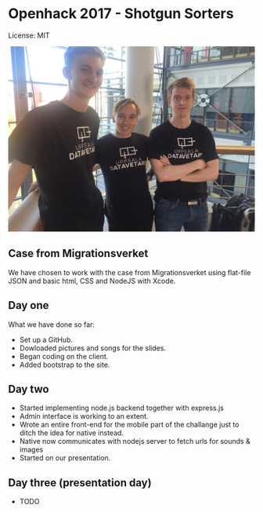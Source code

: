 # Openhack 2017 - Shotgun Sorters

License: MIT

![](team.JPG)

## Case from Migrationsverket

We have chosen to work with the case from Migrationsverket using flat-file JSON and basic html, CSS and NodeJS with Xcode.

## Day one
What we have done so far:
* Set up a GitHub.
* Dowloaded pictures and songs for the slides.
* Began coding on the client.
* Added bootstrap to the site.


## Day two
* Started implementing node.js backend together with express.js
* Admin interface is working to an extent.
* Wrote an entire front-end for the mobile part of the challange just to ditch the idea for
native instead.
* Native now communicates with nodejs server to fetch urls for sounds & images
* Started on our presentation.

## Day three (presentation day)
* TODO
